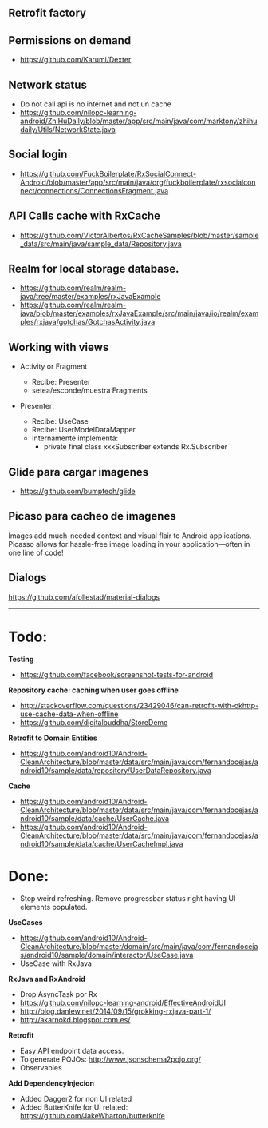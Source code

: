 ## Retrofit factory

## Permissions on demand
- https://github.com/Karumi/Dexter


## Network status

- Do not call api is no internet and not un cache
- https://github.com/nilopc-learning-android/ZhiHuDaily/blob/master/app/src/main/java/com/marktony/zhihudaily/Utils/NetworkState.java

## Social login

- https://github.com/FuckBoilerplate/RxSocialConnect-Android/blob/master/app/src/main/java/org/fuckboilerplate/rxsocialconnect/connections/ConnectionsFragment.java

## API Calls cache with RxCache

- https://github.com/VictorAlbertos/RxCacheSamples/blob/master/sample_data/src/main/java/sample_data/Repository.java

## Realm for local storage database.

- https://github.com/realm/realm-java/tree/master/examples/rxJavaExample
- https://github.com/realm/realm-java/blob/master/examples/rxJavaExample/src/main/java/io/realm/examples/rxjava/gotchas/GotchasActivity.java

## Working with views

 - Activity or Fragment
     - Recibe: Presenter
     - setea/esconde/muestra Fragments
     
 - Presenter:
    - Recibe: UseCase
    - Recibe: UserModelDataMapper
    - Internamente implementa:
        - private final class xxxSubscriber extends Rx.Subscriber

## Glide para cargar imagenes

- https://github.com/bumptech/glide

## Picaso para cacheo de imagenes
Images add much-needed context and visual flair to Android applications. Picasso allows for hassle-free image loading in your application—often in one line of code!

## Dialogs

https://github.com/afollestad/material-dialogs

---

# Todo:

**Testing**

- https://github.com/facebook/screenshot-tests-for-android

**Repository cache: caching when user goes offline**

- http://stackoverflow.com/questions/23429046/can-retrofit-with-okhttp-use-cache-data-when-offline
- https://github.com/digitalbuddha/StoreDemo

**Retrofit to Domain Entities**

- https://github.com/android10/Android-CleanArchitecture/blob/master/data/src/main/java/com/fernandocejas/android10/sample/data/repository/UserDataRepository.java

**Cache**

- https://github.com/android10/Android-CleanArchitecture/blob/master/data/src/main/java/com/fernandocejas/android10/sample/data/cache/UserCache.java
- https://github.com/android10/Android-CleanArchitecture/blob/master/data/src/main/java/com/fernandocejas/android10/sample/data/cache/UserCacheImpl.java

# Done:

- Stop weird refreshing. Remove progressbar status right having UI elements populated.

**UseCases**

- https://github.com/android10/Android-CleanArchitecture/blob/master/domain/src/main/java/com/fernandocejas/android10/sample/domain/interactor/UseCase.java
- UseCase with RxJava

**RxJava and RxAndroid**

- Drop AsyncTask por Rx
- https://github.com/nilopc-learning-android/EffectiveAndroidUI 
- http://blog.danlew.net/2014/09/15/grokking-rxjava-part-1/
- http://akarnokd.blogspot.com.es/

**Retrofit**

- Easy API endpoint data access.
- To generate POJOs: http://www.jsonschema2pojo.org/
- Observables

**Add DependencyInjecion**

- Added Dagger2 for non UI related
- Added ButterKnife for UI related: https://github.com/JakeWharton/butterknife
